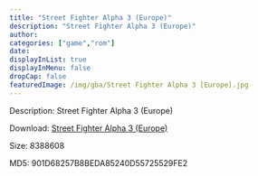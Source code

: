 ```yaml
---
title: "Street Fighter Alpha 3 (Europe)"
description: "Street Fighter Alpha 3 (Europe)"
author: 
categories: ["game","rom"]
date: 
displayInList: true
displayInMenu: false
dropCap: false
featuredImage: /img/gba/Street Fighter Alpha 3 [Europe].jpg
---
```


Description: Street Fighter Alpha 3 (Europe)

Download: <a style="text-decoration:underline;" href="https://mega.nz/#!jHAgWayL!lNh-GbtCv697dVD0dp-BfY7twOa3RibfbhWPjqptXHY" target = "_blank" rel = "nofollow" > Street Fighter Alpha 3 (Europe)</a>

Size: 8388608

MD5: 901D68257B8BEDA85240D55725529FE2


